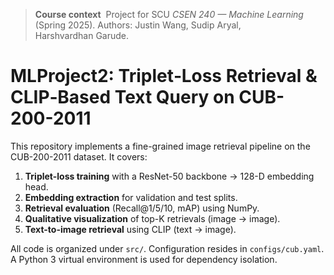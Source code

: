 
> **Course context**  Project for SCU *CSEN 240 — Machine Learning* (Spring 2025).
> Authors: Justin Wang, Sudip Aryal, Harshvardhan Garude.

# MLProject2: Triplet‐Loss Retrieval & CLIP‐Based Text Query on CUB-200-2011

This repository implements a fine-grained image retrieval pipeline on the CUB-200-2011 dataset. It covers:

1. **Triplet-loss training** with a ResNet-50 backbone → 128-D embedding head.
2. **Embedding extraction** for validation and test splits.
3. **Retrieval evaluation** (Recall@1/5/10, mAP) using NumPy.
4. **Qualitative visualization** of top-K retrievals (image → image).
5. **Text-to-image retrieval** using CLIP (text → image).

All code is organized under `src/`. Configuration resides in `configs/cub.yaml`. A Python 3 virtual environment is used for dependency isolation.

